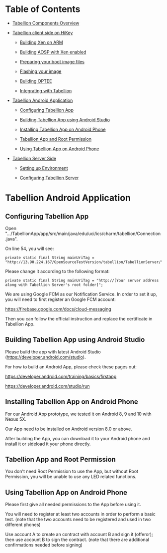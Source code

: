 # Table of Contents

- [Tabellion Components Overview](tabellion_components_overview.md#tabellion-components-overview)

- [Tabellion client side on HiKey](tabellion_client_side_on_hikey.md#tabellion-client-side-on-hikey)

    - [Building Xen on ARM](tabellion_client_side_on_hikey.md#building-xen-on-arm)

    - [Building AOSP with Xen enabled](tabellion_client_side_on_hikey.md#building-aosp-with-xen-enabled)

    - [Preparing your boot image files](tabellion_client_side_on_hikey.md#preparing-your-boot-image-files)

    - [Flashing your image](tabellion_client_side_on_hikey.md#flashing-your-image)

    - [Building OPTEE](tabellion_client_side_on_hikey.md#building-optee)

    - [Integrating with Tabellion](tabellion_client_side_on_hikey.md#integrating-with-tabellion)
    
- [Tabellion Android Application](tabellion_android_application.md#tabellion-android-application)

    - [Configuring Tabellion App](tabellion_android_application.md#configuring-tabellion-app)

    - [Building Tabellion App using Android Studio](tabellion_android_application.md#building-tabellion-app-using-android-studio)

    - [Installing Tabellion App on Android Phone](tabellion_android_application.md#installing-tabellion-app-on-android-phone)

    - [Tabellion App and Root Permission](tabellion_android_application.md#tabellion-app-and-root-permission)

    - [Using Tabellion App on Android Phone](tabellion_android_application.md#using-tabellion-app-on-android-phone)

- [Tabellion Server Side](Info/tabllion_server_side.md#tabellion_server_side)

    - [Setting up Environment](Info/tabllion_server_side.md#setting-up-environment)

    - [Configuring Tabellion Server](Info/tabllion_server_side.md#configuring-tabellion-server)

# Tabellion Android Application

## Configuring Tabellion App

Open ".../TabellionApp/app/src/main/java/edu/uci/ics/charm/tabellion/Connection.java".

On line 54, you will see:

```
private static final String mainUriTag = "http://13.90.224.167/OpenSourceTestVersion/tabellion/TabellionServer/";
```

Please change it according to the following format:

```
private static final String mainUriTag = "http://[Your server address along with Tabellion Server's root folder]";
```

We are using Google FCM as our Notification Service. In order to set it up, you will need to first register an Google FCM account:

https://firebase.google.com/docs/cloud-messaging

Then you can follow the official instruction and replace the certificate in Tabellion App.

## Building Tabellion App using Android Studio

Please build the app with latest Android Studio (https://developer.android.com/studio).

For how to build an Android App, please check these pages out:

https://developer.android.com/training/basics/firstapp

https://developer.android.com/studio/run

## Installing Tabellion App on Android Phone

For our Android App prototype, we tested it on Android 8, 9 and 10 with Nexus 5X.

Our App need to be installed on Android version 8.0 or above.

After building the App, you can download it to your Android phone and install it or sideload it your phone directly.

## Tabellion App and Root Permission

You don't need Root Permission to use the App, but without Root Permission, you will be unable to use any LED related functions.

## Using Tabellion App on Android Phone

Please first give all needed permissions to the App before using it.

You will need to register at least two accounts in order to perform a basic test. (note that the two accounts need to be registered and used in two different phones)

Use account A to create an contract with account B and sign it (offeror); then use account B to sign the contract. (note that there are additional confirmations needed before signing)

